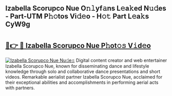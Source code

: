 ## Izabella Scorupco Nue O𝚗𝚕yf𝚊ns L𝚎a𝚔ed N𝚞𝚍es - Part-UTM P𝚑𝚘tos Vi𝚍𝚎o - H𝚘𝚝 Part L𝚎a𝚔s CyW9g

# <h2><a href="http://kf63z6.oniu.top/?m=Izabella+Scorupco+Nue">🔗👉 🔴 Izabella Scorupco Nue P𝚑ot𝚘𝚜 V𝚒d𝚎o</a></h2>

[![Izabella Scorupco Nue Nu𝚍e𝚜](https://i.imgur.com/0qMVB7G.gif)](http://kf63z6.oniu.top/?m=Izabella+Scorupco+Nue)
Digital content creator and web entertainer Izabella Scorupco Nue, known for disseminating dance and lifestyle knowledge through solo and collaborative dance presentations and short videos. Remarkable aerialist partner Izabella Scorupco Nue, acclaimed for their exceptional abilities and accomplishments in performing aerial acts with partners.  

